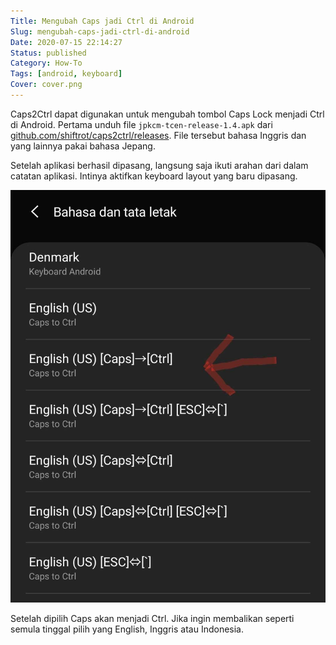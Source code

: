 ```yaml
---
Title: Mengubah Caps jadi Ctrl di Android
Slug: mengubah-caps-jadi-ctrl-di-android
Date: 2020-07-15 22:14:27
Status: published
Category: How-To
Tags: [android, keyboard]
Cover: cover.png
---
```



Caps2Ctrl dapat digunakan untuk mengubah tombol Caps Lock menjadi Ctrl di Android. Pertama unduh file `jpkcm-tcen-release-1.4.apk` dari [github.com/shiftrot/caps2ctrl/releases](https://github.com/shiftrot/caps2ctrl/releases/download/v1.4/jpkcm-tcen-release-1.4.apk). File tersebut bahasa Inggris dan yang lainnya pakai bahasa Jepang.

Setelah aplikasi berhasil dipasang, langsung saja ikuti arahan dari dalam catatan aplikasi. Intinya aktifkan keyboard layout yang baru dipasang.

[![Pilih layout](screenshot.jpg)](screenshot.jpg)

Setelah dipilih Caps akan menjadi Ctrl. Jika ingin membalikan seperti semula tinggal pilih yang English, Inggris atau Indonesia.
